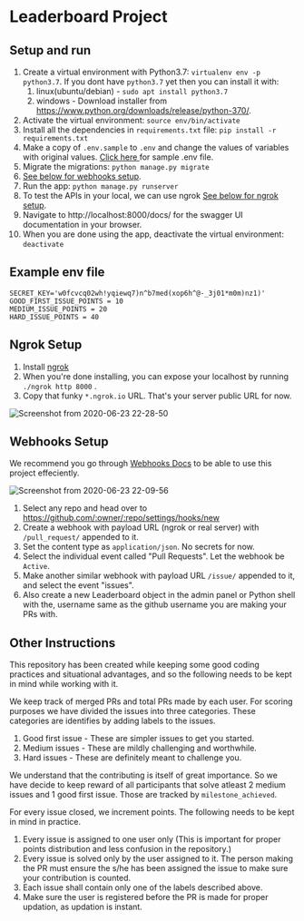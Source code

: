 # Leaderboard Project

## Setup and run

1. Create a virtual environment with Python3.7: `virtualenv env -p python3.7`. If you dont have `python3.7` yet then you can install it with:
    1. linux(ubuntu/debian) - `sudo apt install python3.7`
    1. windows - Download installer from https://www.python.org/downloads/release/python-370/.
1. Activate the virtual environment: `source env/bin/activate`
1. Install all the dependencies in `requirements.txt` file: `pip install -r requirements.txt`
1. Make a copy of `.env.sample` to `.env` and change the values of variables with original values. [Click here ](#example-env-file) for sample .env file.
1. Migrate the migrations: `python manage.py migrate`
1. [See below for webhooks setup](#webhooks-setup).
1. Run the app: `python manage.py runserver`
1. To test the APIs in your local, we can use ngrok [See below for ngrok setup](#ngrok-setup).
1. Navigate to http://localhost:8000/docs/ for the swagger UI documentation in your browser.
1. When you are done using the app, deactivate the virtual environment: `deactivate`

## Example env file  

```
SECRET_KEY='w0fcvcq02wh!yqiewq7)n^b7med(xop6h^@-_3j01*m0m)nz1)'
GOOD_FIRST_ISSUE_POINTS = 10
MEDIUM_ISSUE_POINTS = 20
HARD_ISSUE_POINTS = 40
```

## Ngrok Setup

1. Install [ngrok](https://ngrok.com/download) 
1. When you're done installing, you can expose your localhost by running `./ngrok http 8000` .
1. Copy that funky `*.ngrok.io` URL. That's your server public URL for now.

![Screenshot from 2020-06-23 22-28-50](https://user-images.githubusercontent.com/49693160/85433398-04517c80-b5a2-11ea-81ae-a7db3cef22e7.png)


## Webhooks Setup

We recommend you go through [Webhooks Docs](https://developer.github.com/webhooks/) to be able to use this project effeciently.

![Screenshot from 2020-06-23 22-09-56](https://user-images.githubusercontent.com/49693160/85433388-0287b900-b5a2-11ea-86f3-04d92b8c4d20.png)


1. Select any repo and head over to https://github.com/:owner/:repo/settings/hooks/new
1. Create a webhook with payload URL (ngrok or real server) with `/pull_request/` appended to it.
1. Set the content type as `application/json`. No secrets for now.
1. Select the individual event called "Pull Requests". Let the webhook be `Active`.
1. Make another similar webhook with payload URL `/issue/` appended to it, and select the event "issues".
1. Also create a new Leaderboard object in the admin panel or Python shell with the, username same as the github username you are making your PRs with. 

## Other Instructions
This repository has been created while keeping some good coding practices and situational advantages, and so the following needs to be kept in mind while working with it.

We keep track of merged PRs and total PRs made by each user. For scoring purposes we have divided the issues into three categories. These categories are identifies by adding labels to the issues.
1. Good first issue - These are simpler issues to get you started.
2. Medium issues - These are mildly challenging and worthwhile.
3. Hard issues - These are definitely meant to challenge you.

We understand that the contributing is itself of great importance. So we have decide to keep reward of all participants that solve atleast 2 medium issues and 1 good first issue. Those are tracked by `milestone_achieved`.

For every issue closed, we increment points. The following needs to be kept in mind in practice.
1. Every issue is assigned to one user only (This is important for proper points distribution and less confusion in the repository.)
2. Every issue is solved only by the user assigned to it. The person making the PR must ensure the s/he has been assigned the issue to make sure your contribution is counted.
3. Each issue shall contain only one of the labels described above.
4. Make sure the user is registered before the PR is made for proper updation, as updation is instant.
